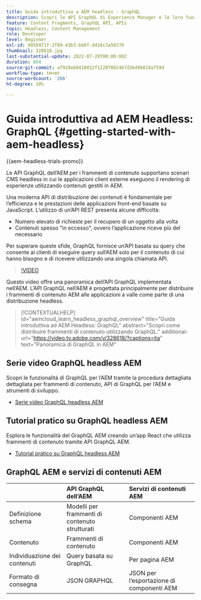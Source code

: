 ```yaml
---
title: Guida introduttiva a AEM headless - GraphQL
description: Scopri le API GraphQL di Experience Manager e le loro funzionalità.
feature: Content Fragments, GraphQL API, APIs
topic: Headless, Content Management
role: Developer
level: Beginner
exl-id: 0056971f-2f89-43b3-bb6f-dd16c2a50370
thumbnail: 328618.jpg
last-substantial-update: 2022-07-20T00:00:00Z
duration: 654
source-git-commit: af928e60410022f12207082467d3bd9b818af59d
workflow-type: tm+mt
source-wordcount: '266'
ht-degree: 10%

---
```


# Guida introduttiva ad AEM Headless: GraphQL {#getting-started-with-aem-headless}

{{aem-headless-trials-promo}}

Le API GraphQL dell’AEM per i frammenti di contenuto supportano scenari CMS headless in cui le applicazioni client esterne eseguono il rendering di esperienze utilizzando contenuti gestiti in AEM.

Una moderna API di distribuzione dei contenuti è fondamentale per l’efficienza e le prestazioni delle applicazioni front-end basate su JavaScript. L’utilizzo di un’API REST presenta alcune difficoltà:

* Numero elevato di richieste per il recupero di un oggetto alla volta
* Contenuti spesso &quot;in eccesso&quot;, ovvero l’applicazione riceve più del necessario

Per superare queste sfide, GraphQL fornisce un’API basata su query che consente ai clienti di eseguire query sull’AEM solo per il contenuto di cui hanno bisogno e di ricevere utilizzando una singola chiamata API.

>[!VIDEO](https://video.tv.adobe.com/v/328618?quality=12&learn=on)

Questo video offre una panoramica dell’API GraphQL implementata nell’AEM. L’API GraphQL nell’AEM è progettata principalmente per distribuire i frammenti di contenuto AEM alle applicazioni a valle come parte di una distribuzione headless.

>[!CONTEXTUALHELP]
>id="aemcloud_learn_headless_graphql_overview"
>title="Guida introduttiva ad AEM Headless: GraphQL"
>abstract="Scopri come distribuire frammenti di contenuto utilizzando GraphQL."
>additional-url="https://video.tv.adobe.com/v/328618/?captions=ita" text="Panoramica di GraphQL in AEM"

## Serie video GraphQL headless AEM

Scopri le funzionalità di GraphQL per l’AEM tramite la procedura dettagliata dettagliata per frammenti di contenuto, API di GraphQL per l’AEM e strumenti di sviluppo.

* [Serie video GraphQL headless AEM](./video-series/modeling-basics.md)

## Tutorial pratico su GraphQL headless AEM

Esplora le funzionalità del GraphQL AEM creando un’app React che utilizza frammenti di contenuto tramite API GraphQL AEM.

* [Tutorial pratico su GraphQL headless AEM](./multi-step/overview.md)

## GraphQL AEM e servizi di contenuti AEM

|                                | API GraphQL dell’AEM | Servizi di contenuti AEM |
|--------------------------------|:-----------------|:---------------------|
| Definizione schema | Modelli per frammenti di contenuto strutturati | Componenti AEM |
| Contenuto | Frammenti di contenuto | Componenti AEM |
| Individuazione dei contenuti | Query basata su GraphQL | Per pagina AEM |
| Formato di consegna | JSON GRAPHQL | JSON per l’esportazione di componenti AEM |
